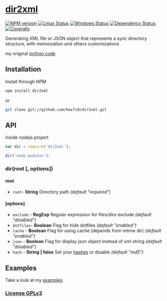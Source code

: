 # [dir2xml](http://supergiovane.tk/#/dir2xml)

[![NPM version](https://img.shields.io/npm/v/dir2xml.svg)](https://www.npmjs.com/package/dir2xml)
[![Linux Status](https://img.shields.io/travis/hex7c0/dir2xml.svg?label=linux)](https://travis-ci.org/hex7c0/dir2xml)
[![Windows Status](https://img.shields.io/appveyor/ci/hex7c0/dir2xml.svg?label=windows)](https://ci.appveyor.com/project/hex7c0/dir2xml)
[![Dependency Status](https://img.shields.io/david/hex7c0/dir2xml.svg)](https://david-dm.org/hex7c0/dir2xml)
[![Coveralls](https://img.shields.io/coveralls/hex7c0/dir2xml.svg)](https://coveralls.io/r/hex7c0/dir2xml)

Generating XML file or JSON object that represents a sync directory structure, with memoization and others customizations

my original [python code](https://github.com/hex7c0/Dir2Xmlpy)

## Installation

Install through NPM

```bash
npm install dir2xml
```
or
```bash
git clone git://github.com/hex7c0/dir2xml.git
```

## API

inside nodejs project
```js
var dir = require('dir2xml');

dir('node_modules');
```

### dir(root [, options])

#### root

 - `root`- **String** Directory path *(default "required")*

#### [options]

 - `exclude` - **RegExp** Regular expression for files/dirs exclude *(default "disabled")*
 - `dotfiles`- **Boolean** Flag for hide dotfiles *(default "enabled")*
 - `cache` - **Boolean** Flag for using cache (depends from mtime dir) *(default "enabled")*
 - `json` - **Boolean** Flag for display json object instead of xml string *(default "disabled")*
 - `hash` - **String | false** Set your [hashes](http://nodejs.org/api/crypto.html#crypto_crypto_gethashes) or disable *(default "md5")*

## Examples

Take a look at my [examples](examples)

### [License GPLv3](LICENSE)
